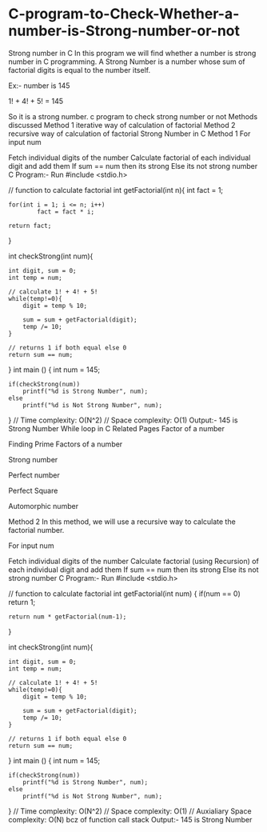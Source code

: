 # C-program-to-Check-Whether-a-number-is-Strong-number-or-not

Strong number in C
In this program we will find whether a number is strong number in C programming. A Strong Number is a number whose sum of factorial digits is equal to the number itself.

Ex:- number is 145

1! + 4! + 5! = 145 

So it is a strong number.
c program to check strong number or not
Methods discussed
Method 1 iterative way of calculation of factorial
Method 2 recursive way of calculation of factorial
Strong Number in C
Method 1
For input num

Fetch individual digits of the number
Calculate factorial of each individual digit and add them
If sum == num then its strong
Else its not strong number
C Program:-
Run
#include <stdio.h>

// function to calculate factorial
int getFactorial(int n){
    int fact = 1;
    
    for(int i = 1; i <= n; i++)
            fact = fact * i;
    
    return fact;
}

int checkStrong(int num){
    
    int digit, sum = 0;
    int temp = num;
    
    // calculate 1! + 4! + 5!
    while(temp!=0){
        digit = temp % 10;
        
        sum = sum + getFactorial(digit);
        temp /= 10;
    }
    
    // returns 1 if both equal else 0
    return sum == num;
    
}
int main ()
{
    int num = 145;
    
    if(checkStrong(num))
        printf("%d is Strong Number", num);
    else
        printf("%d is Not Strong Number", num);

}
// Time complexity: O(N^2)
// Space complexity: O(1)
Output:-
145 is Strong Number
While loop in C
Related Pages
Factor of a number

Finding Prime Factors of a number

Strong number

Perfect number

Perfect Square

Automorphic number

Method 2
In this method, we will use a recursive way to calculate the factorial number.

For input num

Fetch individual digits of the number
Calculate factorial (using Recursion) of each individual digit and add them 
If sum == num then its strong
Else its not strong number
C Program:-
Run
#include <stdio.h>

// function to calculate factorial
int getFactorial(int num)
{
    if(num == 0)
        return 1;
        
    return num * getFactorial(num-1);
}

int checkStrong(int num){
    
    int digit, sum = 0;
    int temp = num;
    
    // calculate 1! + 4! + 5!
    while(temp!=0){
        digit = temp % 10;
        
        sum = sum + getFactorial(digit);
        temp /= 10;
    }
    
    // returns 1 if both equal else 0
    return sum == num;
    
}
int main ()
{
    int num = 145;
    
    if(checkStrong(num))
        printf("%d is Strong Number", num);
    else
        printf("%d is Not Strong Number", num);

}
// Time complexity: O(N^2)
// Space complexity: O(1)
// Auxialiary Space complexity: O(N) bcz of function call stack
Output:-
145 is Strong Number

